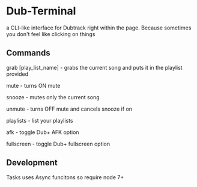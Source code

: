 # Dub-Terminal

a CLI-like interface for Dubtrack right within the page.  Because sometimes you don't feel like clicking on things


## Commands

grab [play_list_name] - grabs the current song and puts it in the playlist provided

mute - turns ON mute

snooze - mutes only the current song

unmute - turns OFF mute and cancels snooze if on

playlists - list your playlists

afk - toggle  Dub+ AFK option

fullscreen - toggle  Dub+ fullscreen option



## Development

Tasks uses Async funcitons so require node 7+